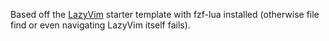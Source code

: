 Based off the [LazyVim](https://github.com/LazyVim/LazyVim) starter template with fzf-lua installed (otherwise file find or even navigating LazyVim itself fails).

